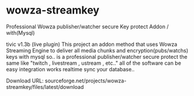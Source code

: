 # wowza-streamkey
Professional Wowza publisher/watcher secure Key protect Addon / with(Mysql)

tivic v1.3b (live plugin)
This project an addon method that uses Wowza Streaming Engine to deliver all media chunks and encryption(pubs/watchs) keys with mysql
so.. is a professional publisher/watcher secure protect the same like "twitch , livestream , ustream , etc.."
all of the software can be easy integration works realtime sync your database..

Download URL:
sourceforge.net/projects/wowza-streamkey/files/latest/download

